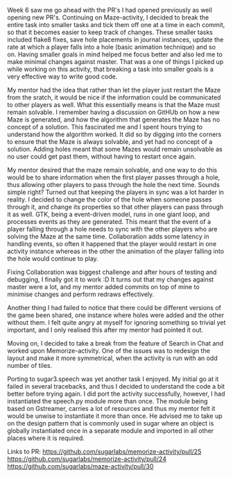Week 6 saw me go ahead with the PR's I had opened previously as well opening new PR's.
Continuing on Maze-activity, I decided to break the entire task into smaller tasks and tick them off one at a time in each commit,
so that it becomes easier to keep track of changes.
These smaller tasks included flake8 fixes, save hole placements in journal instances, update the rate at which a player falls into a hole (basic animation technique) and so on.
Having smaller goals in mind helped me focus better and also led me to make minimal changes against master. That was a one of things I picked up while working on this activity, that
breaking a task into smaller goals is a very effective way to write good code.

My mentor had the idea that rather than let the player just restart the Maze from the sratch, it would be nice if the information could be communicated to other players as well.
What this essentially means is that the Maze must remain solvable. I remember having a discussion on GitHUb on how a new Maze is generated, and how the algorithm that generates the Maze
has no concept of a solution. This fascinated me and I spent hours trying to understand how the algorithm worked. It did so by digging into the corners to ensure that the Maze is always solvable,
and yet had no concept of a solution. Adding holes meant that some Mazes would remain unsolvable as no user could get past them, without having to restart once again.

My mentor desired that the maze remain solvable, and one way to do this would be to share information when the first player passes through a hole, thus allowing other players to pass through the hole
the next time. Sounds simple right? Turned out that keeping the players in sync was a lot harder in reality.
I decided to change the color of the hole when someone passes through it, and change its properties so that other players can pass through it as well.
GTK, being a event-driven model, runs in one giant loop, and processes events as they are generated. This meant that the event of a player falling through a hole needs to sync with the other players who are
solving the Maze at the same time. Collaboration adds some latency in handling events, so often it happened that the player would restart in one activity instance whereas in the other the animation of the player
falling into the hole would continue to play.

Fixing Collaboration was biggest challenge and after hours of testing and debugging, I finally got it to work :D
It turns out that my changes against master were a lot, and my mentor added commits on top of mine to minimise changes and perform redraws effectively.

Another thing I had failed to notice that there could be different versions of the game been shared, one instance where holes were added and the other without them.
I felt quite angry at myself for ignoring something so trivial yet important, and I only realised this after my mentor had pointed it out.

Moving on, I decided to take a break from the feature of Search in Chat and worked upon Memorize-activity.
One of the issues was to redesign the layout and make it more symmetrical, when the activity is run with an odd number of tiles.


Porting to sugar3.speech was yet another task I enjoyed. My initial go at it failed in several tracebacks, and thus I decided to understand the code a bit better before
trying again. I did port the activity successfully, however, I had instantiated the speech.py module more than once. The module being based on Gstreamer, carries a lot of resources
and thus my mentor felt it would be unwise to instantiate it more than once. He advised me to take up on the design pattern that is commonly used in sugar where an object is globally instantiated once in a separate module
and imported in all other places where it is required.


Links to PR:
https://github.com/sugarlabs/memorize-activity/pull/25
https://github.com/sugarlabs/memorize-activity/pull/24
https://github.com/sugarlabs/maze-activity/pull/30